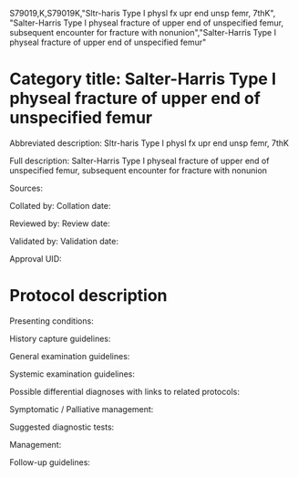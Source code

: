 S79019,K,S79019K,"Sltr-haris Type I physl fx upr end unsp femr, 7thK", "Salter-Harris Type I physeal fracture of upper end of unspecified femur, subsequent encounter for fracture with nonunion","Salter-Harris Type I physeal fracture of upper end of unspecified femur"
# Category title: Salter-Harris Type I physeal fracture of upper end of unspecified femur

Abbreviated description: Sltr-haris Type I physl fx upr end unsp femr, 7thK

Full description: Salter-Harris Type I physeal fracture of upper end of unspecified femur, subsequent encounter for fracture with nonunion

Sources:

Collated by:
Collation date:

Reviewed by:
Review date:

Validated by:
Validation date:

Approval UID:

# Protocol description

Presenting conditions:

History capture guidelines:

General examination guidelines:

Systemic examination guidelines:

Possible differential diagnoses with links to related protocols:

Symptomatic / Palliative management:

Suggested diagnostic tests:

Management:

Follow-up guidelines:
